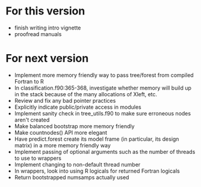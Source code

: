 
For this version
================
* finish writing intro vignette
* proofread manuals




For next version
================
* Implement more memory friendly way to pass tree/forest from compiled Fortran to R
* In classification.f90:365-368, investigate whether memory will build up in the stack because of the many allocations of Xleft, etc.
* Review and fix any bad pointer practices
* Explicitly indicate public/private access in modules
* Implement sanity check in tree_utils.f90 to make sure erroneous nodes aren't created
* Make balanced bootstrap more memory friendly
* Make countnodes() API more elegant
* Have predict.forest create its model frame (in particular, its design matrix) in a more memory friendly way
* Implement passing of optional arguments such as the number of threads to use to wrappers
* Implement changing to non-default thread number
* In wrappers, look into using R logicals for returned Fortran logicals
* Return bootstrapped numsamps actually used
